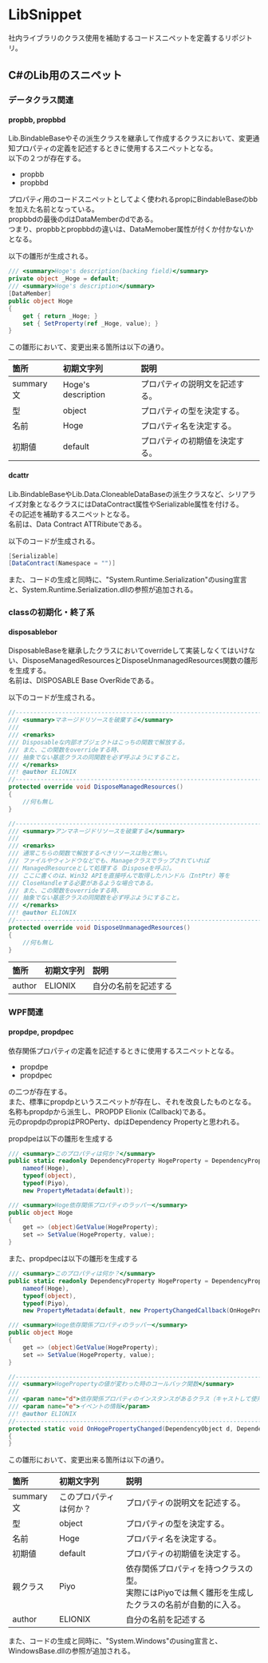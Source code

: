 # LibSnippet

社内ライブラリのクラス使用を補助するコードスニペットを定義するリポジトリ。

## C#のLib用のスニペット

### データクラス関連

#### propbb, propbbd

Lib.BindableBaseやその派生クラスを継承して作成するクラスにおいて、変更通知プロパティの定義を記述するときに使用するスニペットとなる。  
以下の２つが存在する。

- propbb
- propbbd

プロパティ用のコードスニペットとしてよく使われるpropにBindableBaseのbbを加えた名前となっている。  
propbbdの最後のdはDataMemberのdである。  
つまり、propbbとpropbbdの違いは、DataMemober属性が付くか付かないかとなる。

以下の雛形が生成される。

```cs
/// <summary>Hoge's description(backing field)</summary>
private object _Hoge = default;
/// <summary>Hoge's description</summary>
[DataMember]
public object Hoge
{
	get { return _Hoge; }
	set { SetProperty(ref _Hoge, value); }
}
```

この雛形において、変更出来る箇所は以下の通り。

|箇所|初期文字列|説明|
|:--|:--|:--|
|summary文|Hoge's description|プロパティの説明文を記述する。|
|型|object|プロパティの型を決定する。|
|名前|Hoge|プロパティ名を決定する。|
|初期値|default|プロパティの初期値を決定する。|

#### dcattr

Lib.BindableBaseやLib.Data.CloneableDataBaseの派生クラスなど、シリアライズ対象となるクラスにはDataContract属性やSerializable属性を付ける。  
その記述を補助するスニペットとなる。  
名前は、Data Contract ATTRibuteである。

以下のコードが生成される。

```cs
[Serializable]
[DataContract(Namespace = "")]
```

また、コードの生成と同時に、"System.Runtime.Serialization"のusing宣言と、System.Runtime.Serialization.dllの参照が追加される。

### classの初期化・終了系

#### disposablebor

DisposableBaseを継承したクラスにおいてoverrideして実装しなくてはいけない、DisposeManagedResourcesとDisposeUnmanagedResources関数の雛形を生成する。  
名前は、DISPOSABLE Base OverRideである。

以下のコードが生成される。

```cs
//------------------------------------------------------------------------------------//
/// <summary>マネージドリソースを破棄する</summary>
///
/// <remarks>
/// Disposableな内部オブジェクトはこっちの関数で解放する。
/// また、この関数をoverrideする時、
/// 抽象でない基底クラスの同関数を必ず呼ぶようにすること。
/// </remarks>
//! @author ELIONIX
//------------------------------------------------------------------------------------//
protected override void DisposeManagedResources()
{
	//何も無し
}

//------------------------------------------------------------------------------------//
/// <summary>アンマネージドリソースを破棄する</summary>
///
/// <remarks>
/// 通常こちらの関数で解放するべきリソースは殆ど無い。
/// ファイルやウィンドウなどでも、Manageクラスでラップされていれば
/// ManagedResourceとして処理する（Disposeを呼ぶ）。
/// ここに書くのは、Win32 APIを直接呼んで取得したハンドル（IntPtr）等を
/// CloseHandleする必要があるような場合である。
/// また、この関数をoverrideする時、
/// 抽象でない基底クラスの同関数を必ず呼ぶようにすること。
/// </remarks>
//! @author ELIONIX
//------------------------------------------------------------------------------------//
protected override void DisposeUnmanagedResources()
{
	//何も無し
}
```

|箇所|初期文字列|説明|
|:--|:--|:--|
|author|ELIONIX|自分の名前を記述する|

### WPF関連

#### propdpe, propdpec

依存関係プロパティの定義を記述するときに使用するスニペットとなる。

- propdpe
- propdpec

の二つが存在する。  
また、標準にpropdpというスニペットが存在し、それを改良したものとなる。  
名称もpropdpから派生し、PROPDP Elionix (Callback)である。  
元のpropdpのpropはPROPerty、dpはDependency Propertyと思われる。

propdpeは以下の雛形を生成する

```cs
/// <summary>このプロパティは何か？</summary>
public static readonly DependencyProperty HogeProperty = DependencyProperty.Register(
	nameof(Hoge),
	typeof(object),
	typeof(Piyo),
	new PropertyMetadata(default));

/// <summary>Hoge依存関係プロパティのラッパー</summary>
public object Hoge
{
	get => (object)GetValue(HogeProperty);
	set => SetValue(HogeProperty, value);
}
```

また、propdpecは以下の雛形を生成する

```cs
/// <summary>このプロパティは何か？</summary>
public static readonly DependencyProperty HogeProperty = DependencyProperty.Register(
	nameof(Hoge),
	typeof(object),
	typeof(Piyo),
	new PropertyMetadata(default, new PropertyChangedCallback(OnHogePropertyChanged)));

/// <summary>Hoge依存関係プロパティのラッパー</summary>
public object Hoge
{
	get => (object)GetValue(HogeProperty);
	set => SetValue(HogeProperty, value);
}

//------------------------------------------------------------------------------------//
/// <summary>HogePropertyの値が変わった時のコールバック関数</summary>
/// 
/// <param name="d">依存関係プロパティのインスタンスがあるクラス（キャストして使用）</param>
/// <param name="e">イベントの情報</param>
//! @author ELIONIX
//------------------------------------------------------------------------------------//
protected static void OnHogePropertyChanged(DependencyObject d, DependencyPropertyChangedEventArgs e)
{
}
```

この雛形において、変更出来る箇所は以下の通り。

|箇所|初期文字列|説明|
|:--|:--|:--|
|summary文|このプロパティは何か？|プロパティの説明文を記述する。|
|型|object|プロパティの型を決定する。|
|名前|Hoge|プロパティ名を決定する。|
|初期値|default|プロパティの初期値を決定する。|
|親クラス|Piyo|依存関係プロパティを持つクラスの型。<br>実際にはPiyoでは無く雛形を生成したクラスの名前が自動的に入る。|
|author|ELIONIX|自分の名前を記述する|

また、コードの生成と同時に、"System.Windows"のusing宣言と、WindowsBase.dllの参照が追加される。
